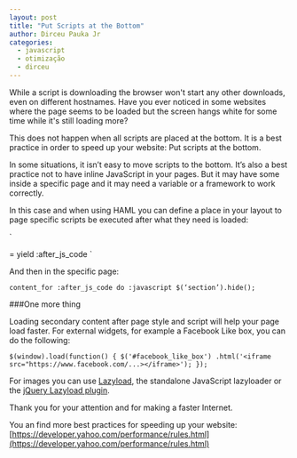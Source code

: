 ```yaml
---
layout: post
title: "Put Scripts at the Bottom"
author: Dirceu Pauka Jr
categories:
  - javascript
  - otimização
  - dirceu
---
```


While a script is downloading the browser won't start any other downloads, even on different hostnames. Have you ever noticed in some websites where the page seems to be loaded but the screen hangs white for some time while it's still loading more?

This does not happen when all scripts are placed at the bottom. It is a best practice in order to speed up your website: Put scripts at the bottom.

In some situations, it isn’t easy to move scripts to the bottom. It’s also a best practice not to have inline JavaScript in your pages. But it may have some inside a specific page and it may need a variable or a framework to work correctly.

In this case and when using HAML you can define a place in your layout to page specific scripts be executed after what they need is loaded:

`
  <script src=”/jquery.js”></script>
  <script src=”/app.js”></script>
  = yield :after_js_code
`

And then in the specific page:

`
  content_for :after_js_code do
  :javascript
  $(‘section’).hide();
`

###One more thing

Loading secondary content after page style and script will help your page load faster. For external widgets, for example a Facebook Like box, you can do the following:

`
  $(window).load(function() {
    $('#facebook_like_box')
      .html('<iframe src="https://www.facebook.com/...></iframe>');
  });
`

For images you can use [Lazyload](https://github.com/vvo/lazyload), the standalone JavaScript lazyloader or the [jQuery Lazyload plugin](http://www.appelsiini.net/projects/lazyload).

Thank you for your attention and for making a faster Internet.

You an find more best practices for speeding up your website: [https://developer.yahoo.com/performance/rules.html](https://developer.yahoo.com/performance/rules.html)


